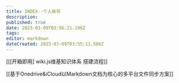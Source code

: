 ```yaml
---
title: INDEX--个人账号
description: 
published: true
date: 2023-03-09T03:56:21.196Z
tags: 
editor: markdown
dateCreated: 2023-03-09T03:55:11.586Z
---
```


[[[开箱即用] wiki.js维基知识体系  搭建流程]]

[[基于Onedrive&iCloud以Markdown文档为核心的多平台文件同步方案]]

